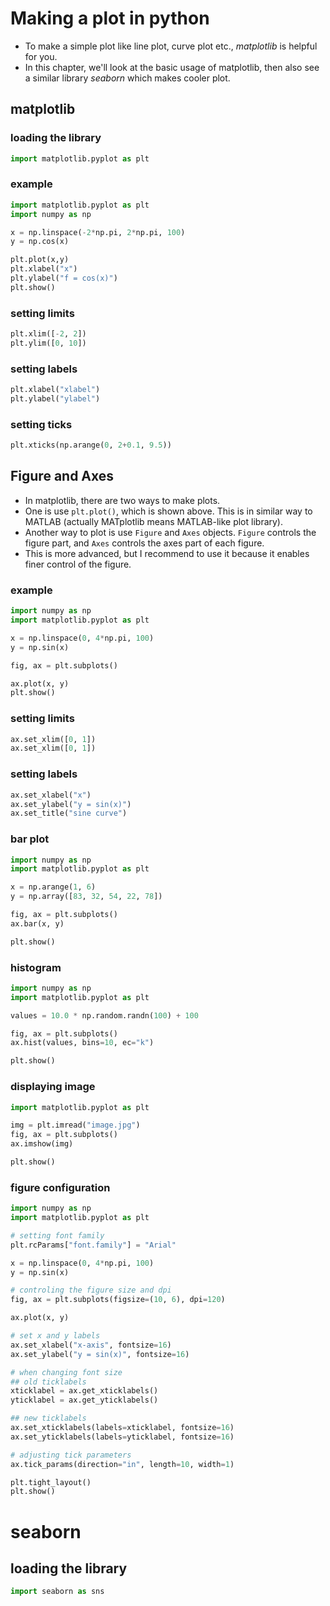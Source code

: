# Making a plot in python
* To make a simple plot like line plot, curve plot etc., *matplotlib* is helpful for you.
* In this chapter, we'll look at the basic usage of matplotlib, then also see a similar library *seaborn* which makes cooler plot.

## matplotlib
### loading the library
```python
import matplotlib.pyplot as plt
```

### example
```python {cmd}
import matplotlib.pyplot as plt
import numpy as np

x = np.linspace(-2*np.pi, 2*np.pi, 100)
y = np.cos(x)

plt.plot(x,y)
plt.xlabel("x")
plt.ylabel("f = cos(x)")
plt.show()
```

### setting limits
```python
plt.xlim([-2, 2])
plt.ylim([0, 10])
```

### setting labels
```python
plt.xlabel("xlabel")
plt.ylabel("ylabel")
```

### setting ticks
```python
plt.xticks(np.arange(0, 2+0.1, 9.5))
```

## Figure and Axes
* In matplotlib, there are two ways to make plots.
* One is use `plt.plot()`, which is shown above. This is in similar way to MATLAB (actually MATplotlib means MATLAB-like plot library).
* Another way to plot is use `Figure` and `Axes` objects. `Figure` controls the figure part, and `Axes` controls the axes part of each figure.
* This is more advanced, but I recommend to use it because it enables finer control of the figure.

### example
```python {cmd}
import numpy as np
import matplotlib.pyplot as plt

x = np.linspace(0, 4*np.pi, 100)
y = np.sin(x)

fig, ax = plt.subplots()

ax.plot(x, y)
plt.show()
```

### setting limits
```python
ax.set_xlim([0, 1])
ax.set_xlim([0, 1])
```
### setting labels
```python
ax.set_xlabel("x")
ax.set_ylabel("y = sin(x)")
ax.set_title("sine curve")
```

### bar plot
```python {cmd}
import numpy as np
import matplotlib.pyplot as plt

x = np.arange(1, 6)
y = np.array([83, 32, 54, 22, 78])

fig, ax = plt.subplots()
ax.bar(x, y)

plt.show()
```

### histogram
```python {cmd}
import numpy as np
import matplotlib.pyplot as plt

values = 10.0 * np.random.randn(100) + 100

fig, ax = plt.subplots()
ax.hist(values, bins=10, ec="k")

plt.show()
```

### displaying image
```python {cmd}
import matplotlib.pyplot as plt

img = plt.imread("image.jpg")
fig, ax = plt.subplots()
ax.imshow(img)

plt.show()
```

### figure configuration
```python {cmd}
import numpy as np
import matplotlib.pyplot as plt

# setting font family
plt.rcParams["font.family"] = "Arial"

x = np.linspace(0, 4*np.pi, 100)
y = np.sin(x)

# controling the figure size and dpi
fig, ax = plt.subplots(figsize=(10, 6), dpi=120)

ax.plot(x, y)

# set x and y labels
ax.set_xlabel("x-axis", fontsize=16)
ax.set_ylabel("y = sin(x)", fontsize=16)

# when changing font size
## old ticklabels
xticklabel = ax.get_xticklabels()
yticklabel = ax.get_yticklabels()

## new ticklabels
ax.set_xticklabels(labels=xticklabel, fontsize=16)
ax.set_yticklabels(labels=yticklabel, fontsize=16)

# adjusting tick parameters
ax.tick_params(direction="in", length=10, width=1)

plt.tight_layout()
plt.show()
```

# seaborn
## loading the library
```python
import seaborn as sns
```
